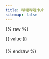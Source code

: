 ```yaml
---
title: 哔哩哔哩卡片
sitemap: false
---
```

<script src="https://cdn.jsdelivr.net/npm/hexo-tag-bilibili-card/components/bilibili-card/bilibili-card.js" data-pjax
  async></script>
<script type="module" data-pjax>
  import {
    provideFluentDesignSystem,
    fluentAccordion,
    fluentAccordionItem,
    fluentAnchor,
    fluentButton,
    fluentOption,
    fluentSelect,
    fluentTextArea,
    fluentTextField,
    fillColor,
    accentBaseColor,
    SwatchRGB,
    neutralLayerFloating,
    baseLayerLuminance,
    StandardLuminance
  } from "https://cdn.jsdelivr.net/npm/@fluentui/web-components/+esm";
  provideFluentDesignSystem()
    .register(
      fluentAccordion(),
      fluentAccordionItem(),
      fluentAnchor(),
      fluentButton(),
      fluentOption(),
      fluentSelect(),
      fluentTextArea(),
      fluentTextField()
    );
  accentBaseColor.withDefault(SwatchRGB.create(0xFC / 0xFF, 0x64 / 0xFF, 0x23 / 0xFF));
  fillColor.withDefault(neutralLayerFloating);
  if (typeof matchMedia === "function") {
    const scheme = window.matchMedia("(prefers-color-scheme: dark)");
    if (typeof scheme !== "undefined") {
      scheme.addListener(e => baseLayerLuminance.withDefault(e.matches ? StandardLuminance.DarkMode : StandardLuminance.LightMode));
      if (scheme.matches) {
        baseLayerLuminance.withDefault(StandardLuminance.DarkMode);
      }
    }
  }
</script>

{% raw %}
<div id="vue-app">
  <div class="stack-vertical" style="row-gap: 0.3rem;">
    <settings-card>
      <template #icon>
        <svg-host :src="getTypeIcon(type)"></svg-host>
      </template>
      <template #header>
        <h4 id="card-type" class="unset">卡片类型</h4>
      </template>
      <template #description>
        选择卡片显示内容的类型。
      </template>
      <fluent-select placeholder="video" v-model="type" style="min-width: 90px;">
        <fluent-option v-for="(value, key) in types" :value="key">{{ value }}</fluent-option>
      </fluent-select>
    </settings-card>
    <settings-card>
      <template #icon>
        <svg-host src="https://cdn.jsdelivr.net/npm/@fluentui/svg-icons/icons/card_ui_20_regular.svg"></svg-host>
      </template>
      <template #header>
        <h4 id="card-id" class="unset">卡片 ID</h4>
      </template>
      <template #description>
        输入卡片显示的哔哩哔哩{{ types[type] }}的 ID。
      </template>
      <fluent-text-field v-model="id" :placeholder="getExampleID(type)"></fluent-text-field>
    </settings-card>
    <settings-expander expanded="true">
      <template #icon>
        <svg-host
          src="https://cdn.jsdelivr.net/npm/@fluentui/svg-icons/icons/database_arrow_down_20_regular.svg"></svg-host>
      </template>
      <template #header>
        <h4 id="get-data" class="unset">获取数据</h4>
      </template>
      <template #description>
        从哔哩哔哩获取 JSON 数据。(由于跨域限制无法自动获取信息，请手动在下方填入 JSON 数据)
      </template>
      <div class="setting-expander-content-grid">
        <input-label label="输入 JSON">
          <template #action>
            <div class="stack-horizontal" style="width: unset; column-gap: 4px;">
              <fluent-button title="这个按钮并不能正常使用" :disabled="!id" @click="() => getApiAsync()">自动</fluent-button>
              <fluent-anchor :href="getApiUrl()" target="_blank">手动</fluent-anchor>
            </div>
          </template>
          <fluent-text-area v-model="json" resize="vertical" style="width: 100%;"></fluent-text-area>
        </input-label>
      </div>
    </settings-expander>
    <settings-card>
      <template #icon>
        <svg-host
          src="https://cdn.jsdelivr.net/npm/@fluentui/svg-icons/icons/image_arrow_forward_20_regular.svg"></svg-host>
      </template>
      <template #header>
        <h4 id="image-proxy" class="unset">图片代理</h4>
      </template>
      <template #description>
        设置封面图片的代理。
      </template>
      <fluent-text-field v-model="imageProxy" placeholder="https://images.weserv.nl/?url="></fluent-text-field>
    </settings-card>
    <settings-card>
      <template #icon>
        <svg-host src="https://cdn.jsdelivr.net/npm/@fluentui/svg-icons/icons/tag_multiple_20_regular.svg"></svg-host>
      </template>
      <template #header>
        <h4 id="info-types" class="unset">信息类型</h4>
      </template>
      <template #description>
        设置卡片显示信息的类型。(views, danmakus, comments, favorites, coins, likes)
      </template>
      <fluent-text-field v-model="infoTypes" :placeholder="getDefaultInfoTypes(type)"></fluent-text-field>
    </settings-card>
    <div class="settings-card"
      :style="{ paddingTop: '16px', paddingRight: '16px', paddingBottom: example ? '16px' : 'calc(16px - var(--design-unit) * 1px)', paddingLeft: '16px' }">
      <input-label label="预览">
        <template #action>
          <div class="stack-horizontal" style="width: unset; column-gap: 4px;">
            <fluent-button v-show="example" @click="e => onCopyClicked(e, example)">复制代码</fluent-button>
            <fluent-button @click="() => createExample(json, imageProxy, id, type, infoTypes)">生成卡片</fluent-button>
          </div>
        </template>
        <div ref="example" v-show="example" style="max-width: 100%;"> </div>
      </input-label>
    </div>
  </div>
</div>

<template id="svg-host-template">
  <div v-html="innerHTML"></div>
</template>

<template id="input-label-template">
  <div class="input-label">
    <div class="fluent-input-label">
      <label>
        {{ label }}
      </label>
      <slot name="action"></slot>
    </div>
    <slot></slot>
  </div>
</template>

<template id="settings-presenter-template">
  <div class="settings-presenter">
    <div class="header-root">
      <div class="icon-holder" v-show="showIcon">
        <slot name="icon"></slot>
      </div>
      <div class="header-panel" v-show="showHeader && showDescription">
        <span v-show="showHeader">
          <slot name="header"></slot>
        </span>
        <span class="description" v-show="showDescription">
          <slot name="description"></slot>
        </span>
      </div>
    </div>
    <div class="content-presenter" v-show="showContent">
      <slot></slot>
    </div>
  </div>
</template>

<template id="settings-card-template">
  <div class="settings-card">
    <settings-presenter class="presenter">
      <template #icon>
        <slot name="icon"></slot>
      </template>
      <template #header>
        <slot name="header"></slot>
      </template>
      <template #description>
        <slot name="description"></slot>
      </template>
      <slot></slot>
    </settings-presenter>
  </div>
</template>

<template id="settings-expander-template">
  <fluent-accordion class="settings-expander">
    <fluent-accordion-item class="expander" :expanded="expanded">
      <div slot="heading">
        <settings-presenter class="presenter">
          <template #icon>
            <slot name="icon"></slot>
          </template>
          <template #header>
            <slot name="header"></slot>
          </template>
          <template #description>
            <slot name="description"></slot>
          </template>
          <slot name="action-content"></slot>
        </settings-presenter>
      </div>
      <slot></slot>
    </fluent-accordion-item>
  </fluent-accordion>
</template>
{% endraw %}

<script type="module" data-pjax>
  import { createApp } from "https://cdn.jsdelivr.net/npm/vue/dist/vue.esm-browser.prod.js";
  import { HighlightJS as hljs } from "https://cdn.jsdelivr.net/npm/highlight.js/+esm";
  function checkSolt(solt) {
    if (typeof solt === "function") {
      let value = solt();
      if (value instanceof Array) {
        value = value[0];
        if (typeof value === "object") {
          if (typeof value.type === "object") {
            return true;
          }
          else {
            value = value.children;
            if (value instanceof Array) {
              return value.length > 0;
            }
          }
        }
      }
    }
    return false;
  }
  createApp({
    data() {
      return {
        id: null,
        type: "video",
        json: null,
        imageProxy: null,
        infoTypes: null,
        types: {
          video: "视频",
          article: "专栏",
          user: "用户",
          live: "直播",
          bangumi: "番剧",
          audio: "音频",
          dynamic: "动态",
          favorite: "收藏夹",
          album: "相簿"
        },
        example: null
      }
    },
    methods: {
      getApiUrl() {
        const id = this.id;
        if (!id) { return null; }
        else { return this.getApi(id, this.type); }
      },
      async getApiAsync() {
        const id = this.id;
        if (!id) { return; }
        json = await fetch(this.getApi(id, this.type))
          .then(x => x.text())
          .catch(ex => ex.toString());
      },
      getTypeIcon(type) {
        switch (type) {
          case "video":
            return "https://cdn.jsdelivr.net/npm/@fluentui/svg-icons/icons/video_clip_20_regular.svg";
          case "article":
            return "https://cdn.jsdelivr.net/npm/@fluentui/svg-icons/icons/document_20_regular.svg";
          case "user":
            return "https://cdn.jsdelivr.net/npm/@fluentui/svg-icons/icons/person_20_regular.svg";
          case "live":
            return "https://cdn.jsdelivr.net/npm/@fluentui/svg-icons/icons/live_20_regular.svg";
          case "bangumi":
            return "https://cdn.jsdelivr.net/npm/@fluentui/svg-icons/icons/movies_and_tv_20_regular.svg";
          case "audio":
            return "https://cdn.jsdelivr.net/npm/@fluentui/svg-icons/icons/music_note_2_20_regular.svg";
          case "dynamic":
            return "https://cdn.jsdelivr.net/npm/@fluentui/svg-icons/icons/feed_20_regular.svg";
          case "favorite":
            return "https://cdn.jsdelivr.net/npm/@fluentui/svg-icons/icons/collections_20_regular.svg";
          case "album":
            return "https://cdn.jsdelivr.net/npm/@fluentui/svg-icons/icons/album_20_regular.svg";
          default:
            return "https://cdn.jsdelivr.net/npm/@fluentui/svg-icons/icons/presence_unknown_20_regular.svg";
        }
      },
      getExampleID(type) {
        switch (type) {
          case "video":
            return "BV1y54y1a768";
          case "article":
            return "cv8930865";
          case "user":
            return "266112738";
          case "live":
            return "1720863137";
          case "bangumi":
            return "md1689";
          case "audio":
            return "au13598";
          case "dynamic":
            return "501590001933778048";
          case "favorite":
            return "1026854530";
          case "album":
            return "99184721";
        }
      },
      getDefaultInfoTypes(type) {
        switch (type) {
          case "video":
            return "views, danmakus";
          case "user":
            return "views, likes";
          case "live":
            return "views";
          case "bangumi":
            return "favorites";
          case "favorite":
            return "views, favorites";
          case "article":
          case "audio":
          case "dynamic":
          case "album":
          default:
            return "views, comments";
        }
      },
      onCopyClicked(event, text) {
        const button = event.target;
        navigator.clipboard.writeText(text)
          .then(() => {
            if (button instanceof HTMLElement) {
              const content = button.innerHTML;
              button.innerText = "已复制";
              setTimeout(() => button.innerHTML = content, 1000)
            }
          })
      },
      createExample(json, imageProxy, id, type, infoTypes) {
        this.updateExample(this.createCard(JSON.parse(json), imageProxy, id, type, infoTypes));
      },
      updateExample(element) {
        const example = this.$refs.example;
        if (example instanceof HTMLElement) {
          if (!element) {
            example.innerHTML = this.example = '';
          }
          else {
            example.innerHTML = this.example = element;
            const pre = document.createElement("pre");
            pre.className = "highlight html language-html";
            pre.style.marginTop = "calc(var(--design-unit) * 1px)";
            pre.style.marginBottom = "unset";
            pre.style.borderRadius = "6px";
            const code = document.createElement("code");
            code.innerText = element;
            pre.appendChild(code);
            example.appendChild(pre);
            hljs.highlightElement(code);
          }
        }
      },
      createCard(token, imageProxy, id, type, infoTypes) {
        if (!token) { return ''; }
        let message;
        switch (type) {
          case "video":
            message = this.getVideoMessage(id, token);
            break;
          case "article":
            message = this.getArticleMessage(id, token);
            break;
          case "user":
            message = this.getUserMessage(id, token);
            break;
          case "live":
            message = this.getLiveMessage(id, token);
            break;
          case "bangumi":
            message = this.getBangumiMessage(id, token);
            break;
          case "audio":
            message = this.getAudioMessage(id, token);
            break;
          case "dynamic":
            message = this.getDynamicMessage(id, token);
            break;
          case "favorite":
            message = this.getFavoriteMessage(id, token);
            break;
          case "album":
            message = this.getAlbumMessage(id, token);
            break;
          default:
            const code = id?.slice(0, 2).toLowerCase();
            switch (code) {
              case "cv":
                return this.createCard(token, imageProxy, id, "article");
              case "md":
                return this.createCard(token, imageProxy, id, "bangumi");
              case "au":
                return this.createCard(token, imageProxy, id, "audio");
              case "bv":
              case "av":
              default:
                return this.createCard(token, imageProxy, id, "video");
            }
        }
        return this.createElement(imageProxy, infoTypes, message);
      },
      getApi(id, type) {
        switch (type) {
          case "video":
            const vid = this.getVid(id);
            return `https://api.bilibili.com/x/web-interface/view?${vid.type}=${vid.id}`;
          case "article":
            const cvid = id.slice(0, 2).toLowerCase() === "cv" ? id.slice(2) : id;
            return `https://api.bilibili.com/x/article/viewinfo?id=${cvid}`;
          case "user":
            return `https://api.bilibili.com/x/web-interface/card?mid=${id}`;
          case "live":
            return `https://api.live.bilibili.com/room/v1/Room/get_info?room_id=${id}`;
          case "bangumi":
            const mdid = id.slice(0, 2).toLowerCase() === "md" ? id.slice(2) : id;
            return `https://api.bilibili.com/pgc/review/user?media_id=${mdid}`;
          case "audio":
            const auid = id.slice(0, 2).toLowerCase() === "au" ? id.slice(2) : id;
            return `https://api.bilibili.com/audio/music-service-c/web/song/info?sid=${auid}`;
          case "dynamic":
            return `https://api.vc.bilibili.com/dynamic_svr/v1/dynamic_svr/get_dynamic_detail?dynamic_id=${id}`;
          case "favorite":
            return `https://api.bilibili.com/x/v3/fav/folder/info?media_id=${id}`;
          case "album":
            return `https://api.vc.bilibili.com/link_draw/v1/doc/detail?doc_id=${id}`;
          default:
            const code = id?.slice(0, 2).toLowerCase();
            switch (code) {
              case "cv":
                return this.getApi(id, "article");
              case "md":
                return this.getApi(id, "bangumi");
              case "au":
                return this.getApi(id, "audio");
              case "bv":
              case "av":
              default:
                return this.getApi(id, "video");
            }
        }
      },
      getVideoMessage(id, token) {
        switch (token?.code) {
          case 0:
            const data = token?.data;
            if (data) {
              return {
                vid: data.bvid,
                type: "video",
                title: data.title,
                author: data.owner?.name,
                cover: data.pic,
                duration: this.formatSecondsToTime(data.duration),
                views: this.formatLargeNumber(data.stat?.view),
                danmakus: this.formatLargeNumber(data.stat?.danmaku),
                comments: this.formatLargeNumber(data.stat?.reply),
                favorites: this.formatLargeNumber(data.stat?.favorite),
                coins: this.formatLargeNumber(data.stat?.coin),
                likes: this.formatLargeNumber(data.stat?.like)
              };
            }
            else {
              console.warn(`Failed to get bilibli video ${id}`);
              return {
                vid: id,
                type: "video",
                title: "出错了！"
              }
            }
          case -400:
            warn(token.code, token.message);
            return {
              vid: id,
              type: "video",
              title: `出错了！${token.code}`
            };
          case -403:
            warn(token.code, token.message);
            return {
              vid: id,
              type: "video",
              title: `权限不足！${token.code}`
            };
          case -404:
            warn(token.code, token.message);
            return {
              vid: id,
              type: "video",
              title: `视频不存在！${token.code}`
            };
          case 62002:
            warn(token.code, token.message);
            return {
              vid: id,
              type: "video",
              title: `稿件不可见！${token.code}`
            };
          case 62004:
            warn(token.code, token.message);
            return {
              vid: id,
              type: "video",
              title: `稿件审核中！${token.code}`
            };
          default:
            warn(token?.code, token?.message);
            return {
              vid: id,
              type: "video",
              title: `出错了！${token?.code}`
            };
        }
        function warn(code, message) {
          console.warn(`Failed to get bilibli video ${id}: { code: ${code}, message: ${message} }`);
        }
      },
      getArticleMessage(id, token) {
        switch (token?.code) {
          case 0:
            const data = token?.data;
            if (data) {
              return {
                vid: id,
                type: "article",
                title: data.title,
                author: data.author_name,
                cover: data.banner_url,
                views: this.formatLargeNumber(data.stat?.view),
                comments: this.formatLargeNumber(data.stat?.reply),
                favorites: this.formatLargeNumber(data.stat?.favorite),
                coins: this.formatLargeNumber(data.stat?.coin),
                likes: this.formatLargeNumber(data.stat?.like)
              };
            }
            else {
              console.warn(`Failed to get bilibli article ${id}`);
              return {
                vid: id,
                type: "article",
                title: "出错了！"
              }
            }
          case -400:
            warn(token.code, token.message);
            return {
              vid: id,
              type: "article",
              title: `出错了！${token.code}`
            };
          case -404:
            warn(token.code, token.message);
            return {
              vid: id,
              type: "article",
              title: `专栏不存在！${token.code}`
            };
          default:
            warn(token?.code, token?.message);
            return {
              vid: id,
              type: "article",
              title: `出错了！${token?.code}`
            };
        }
        function warn(code, message) {
          console.warn(`Failed to get bilibli article ${id}: { code: ${code}, message: ${message} }`);
        }
      },
      getUserMessage(id, token) {
        switch (token?.code) {
          case 0:
            const data = token?.data;
            if (data) {
              return {
                vid: data.card?.mid,
                type: "user",
                title: `${data.card?.name}\n${data.card?.sign}`,
                author: data.card?.name,
                cover: data.card?.face,
                views: this.formatLargeNumber(data.card?.fans),
                likes: this.formatLargeNumber(data.like_num)
              };
            }
            else {
              console.warn(`Failed to get bilibli article ${id}`);
              return {
                vid: id,
                type: "user",
                title: "出错了！"
              }
            }
          case -400:
            warn(token.code, token.message);
            return {
              vid: id,
              type: "user",
              title: `出错了！${token.code}`
            };
          default:
            warn(token?.code, token?.message);
            return {
              vid: id,
              type: "user",
              title: `出错了！${token?.code}`
            };
        }
        function warn(code, message) {
          console.warn(`Failed to get bilibli user ${id}: { code: ${code}, message: ${message} }`);
        }
      },
      getLiveMessage(id, token) {
        switch (token?.code) {
          case 0:
            const data = token?.data;
            if (data) {
              return {
                vid: data.room_id,
                type: "live",
                title: data.title,
                cover: data.user_cover,
                views: this.formatLargeNumber(data.online)
              };
            }
            else {
              console.warn(`Failed to get bilibli live ${id}`);
              return {
                vid: id,
                type: "live",
                title: "出错了！"
              }
            }
          case 1:
            warn(token.code, token.message);
            return {
              vid: id,
              type: "live",
              title: `房间不存在！${token.code}`
            };
          default:
            warn(token?.code, token?.message);
            return {
              vid: id,
              type: "live",
              title: `出错了！${token?.code}`
            };
        }
        function warn(code, message) {
          console.warn(`Failed to get bilibli live ${id}: { code: ${code}, message: ${message} }`);
        }
      },
      getBangumiMessage(id, token) {
        switch (token?.code) {
          case 0:
            const data = token?.result;
            if (data) {
              return {
                vid: data.media?.media_id,
                type: "bangumi",
                title: data.media?.title,
                author: data.media?.type_name,
                cover: data.media?.horizontal_picture,
                favorites: data.media?.rating?.score
              };
            }
            else {
              if (log) {
                log.warn(`Failed to get bilibli article ${id}`);
              }
              return {
                vid: id,
                type: "bangumi",
                title: "出错了！"
              }
            }
          case -400:
            warn(token.code, token.message);
            return {
              vid: id,
              type: "bangumi",
              title: `出错了！${token.code}`
            };
          case -404:
            warn(token.code, token.message);
            return {
              vid: id,
              type: "bangumi",
              title: `番剧不存在！${token.code}`
            };
          default:
            warn(token?.code, token?.message);
            return {
              vid: id,
              type: "bangumi",
              title: `出错了！${token?.code}`
            };
        }
        function warn(code, message) {
          console.warn(`Failed to get bilibli user ${id}: { code: ${code}, message: ${message} }`);
        }
      },
      getAudioMessage(id, token) {
        switch (token?.code) {
          case 0:
            const data = token?.data;
            if (data) {
              return {
                vid: data.id,
                type: "audio",
                title: data.title,
                author: data.author,
                cover: data.cover,
                duration: this.formatSecondsToTime(data.duration),
                views: this.formatLargeNumber(data.statistic?.play),
                comments: this.formatLargeNumber(data.statistic?.comment),
                favorites: this.formatLargeNumber(data.statistic?.collect),
                coins: this.formatLargeNumber(data.coin_num)
              };
            }
            else {
              if (log) {
                log.warn(`Failed to get bilibli audio ${id}`);
              }
              return {
                vid: id,
                type: "audio",
                title: "出错了！"
              }
            }
          default:
            warn(token?.code, token?.message);
            return {
              vid: id,
              type: "audio",
              title: `出错了！${token?.code}`
            };
        }
        function warn(code, message) {
          console.warn(`Failed to get bilibli audio ${id}: { code: ${code}, message: ${message} }`);
        }
      },
      getDynamicMessage(id, token) {
        switch (token?.code) {
          case 0:
            const data = token?.data;
            if (data) {
              const result = {
                vid: data.card?.desc?.dynamic_id_str,
                type: "dynamic",
                author: data.card?.desc?.user_profile?.info?.uname,
                views: this.formatLargeNumber(data.card?.desc?.view),
                comments: this.formatLargeNumber(data.card?.desc?.comment),
                likes: this.formatLargeNumber(data.card?.desc?.like)
              };
              const card = JSON.parse(data.card?.card);
              switch (data.card?.desc?.type) {
                case 1:
                case 4:
                  return {
                    ...result,
                    title: card?.item?.content,
                    cover: card?.user?.face,
                  }
                case 2:
                  return {
                    ...result,
                    title: card?.item?.description,
                    cover: card?.item?.pictures?.[0]?.img_src,
                  };
                case 8:
                  return {
                    ...result,
                    title: card?.dynamic,
                    cover: card?.pic,
                  }
                case 64:
                  return {
                    ...result,
                    title: card?.title,
                    cover: card?.image_urls?.[0],
                  }
                default:
                  return {
                    ...result,
                    title: `${data.card?.desc?.user_profile?.info?.uname} 的动态`,
                    cover: data.card?.desc?.user_profile?.info?.face
                  }
              }
            }
            else {
              console.warn(`Failed to get bilibli dynamic ${id}`);
              return {
                vid: id,
                type: "dynamic",
                title: "出错了！"
              }
            }
          default:
            warn(token?.code, token?.message);
            return {
              vid: id,
              type: "dynamic",
              title: `出错了！${token?.code}`
            };
        }
        function warn(code, message) {
          console.warn(`Failed to get bilibli dynamic ${id}: { code: ${code}, message: ${message} }`);
        }
      },
      getFavoriteMessage(id, token) {
        switch (token?.code) {
          case 0:
            const data = token?.data;
            if (data) {
              return {
                vid: data.id,
                type: "favorite",
                title: data.title,
                author: data.upper?.name,
                cover: data.cover,
                views: this.formatLargeNumber(data.cnt_info?.play),
                favorites: this.formatLargeNumber(data.cnt_info?.collect)
              };
            }
            else {
              console.warn(`Failed to get bilibli favorite ${id}`);
              return {
                vid: id,
                type: "favorite",
                title: "出错了！"
              }
            }
          case -400:
            warn(token.code, token.message);
            return {
              vid: id,
              type: "favorite",
              title: `出错了！${token.code}`
            };
          case -403:
            warn(token.code, token.message);
            return {
              vid: id,
              type: "favorite",
              title: `权限不足！${token.code}`
            };
          default:
            warn(token?.code, token?.message);
            return {
              vid: id,
              type: "favorite",
              title: `出错了！${token?.code}`
            };
        }
        function warn(code, message) {
          console.warn(`Failed to get bilibli favorite ${id}: { code: ${code}, message: ${message} }`);
        }
      },
      getAlbumMessage(id, token) {
        switch (token?.code) {
          case 0:
            const data = token?.data;
            if (data) {
              return {
                vid: data.item?.doc_id,
                type: "album",
                title: data.item?.title,
                author: data.user?.name,
                cover: data.item?.pictures[0]?.img_src,
                views: this.formatLargeNumber(data.item?.view_count),
                comments: this.formatLargeNumber(data.item?.comment_count),
                favorites: this.formatLargeNumber(data.item?.collect_count),
                likes: this.formatLargeNumber(data.item?.like_count)
              };
            }
            else {
              console.warn(`Failed to get bilibli album ${id}`);
              return {
                vid: id,
                type: "album",
                title: "出错了！"
              }
            }
          case 110001:
            warn(token.code, token.message);
            return {
              vid: id,
              type: "album",
              title: `相册不存在！${token.code}`
            };
          default:
            warn(token?.code, token?.message);
            return {
              vid: id,
              type: "album",
              title: `出错了！${token?.code}`
            };
        }
        function warn(code, message) {
          console.warn(`Failed to get bilibli album ${id}: { code: ${code}, message: ${message} }`);
        }
      },
      createElement(imageProxy, infoTypes, { vid, type, title, author, cover, duration, views, danmakus, comments, favorites, coins, likes }) {
        const attributes = ["bilibili-card"];
        if (vid) {
          attributes.push(`vid="${vid}"`);
        }
        if (type) {
          attributes.push(`type="${type}"`);
        }
        if (title) {
          attributes.push(`title="${title}"`);
        }
        if (author) {
          attributes.push(`author="${author}"`);
        }
        if (cover) {
          attributes.push(`cover="${cover}"`);
        }
        if (duration) {
          attributes.push(`duration="${duration}"`);
        }
        if (views) {
          attributes.push(`views="${views}"`);
        }
        if (danmakus) {
          attributes.push(`danmakus="${danmakus}"`);
        }
        if (comments) {
          attributes.push(`comments="${comments}"`);
        }
        if (favorites) {
          attributes.push(`favorites="${favorites}"`);
        }
        if (coins) {
          attributes.push(`coins="${coins}"`);
        }
        if (likes) {
          attributes.push(`likes="${likes}"`);
        }
        if (infoTypes) {
          attributes.push(`info-types="${infoTypes}"`);
        }
        if (imageProxy) {
          attributes.push(`image-proxy="${imageProxy}"`);
        }
        return `<${attributes.join(' ')}></bilibili-card>`;
      },
      getVid(id) {
        const type = id?.slice(0, 2).toUpperCase();
        if (type === "BV") {
          return { id: id, type: "bvid" };
        }
        else if (type === "AV") {
          return { id: id.slice(2), type: "aid" };
        }
        else {
          const num = Number(id);
          if (isNaN(num)) {
            return { id: `BV${id}`, type: "bvid" };
          }
          else {
            return { id: num, type: "aid" };
          }
        }
      },
      formatLargeNumber(num) {
        return (num >= 1E8)
          ? `${(num / 1E8).toFixed(1)}亿`
          : (num >= 1E4)
            ? `${(num / 1E4).toFixed(1)}万`
            : num;
      },
      formatSecondsToTime(second) {
        console.log(second);
        const sec = second % 60;
        const min = Math.floor(second / 60) % 60;
        const hour = Math.floor(second / 3600);
        const times = [];
        if (hour) {
          times.push(hour);
        }
        times.push(min);
        times.push(sec);
        return times.map(n => n.toString().padStart(2, 0)).join(':');
      }
    }
  }).component("svg-host", {
    template: "#svg-host-template",
    props: {
      src: String
    },
    data() {
      return {
        innerHTML: null
      }
    },
    watch: {
      src(newValue, oldValue) {
        if (newValue !== oldValue) {
          this.getSVGAsync(newValue).then(svg => this.innerHTML = svg);
        }
      }
    },
    methods: {
      async getSVGAsync(src) {
        if (src) {
          try {
            return await fetch(src)
              .then(response => response.text());
          }
          catch (ex) {
            console.error(ex);
          }
        }
        return '';
      }
    },
    mounted() {
      this.getSVGAsync(this.src).then(svg => this.innerHTML = svg);
    }
  }).component("input-label", {
    template: "#input-label-template",
    props: {
      label: String
    }
  }).component("settings-presenter", {
    template: "#settings-presenter-template",
    data() {
      return {
        showIcon: false,
        showHeader: false,
        showDescription: false,
        showContent: false,
      };
    },
    methods: {
      setShowSlots() {
        const slots = this.$slots;
        this.showIcon = checkSolt(slots.icon);
        this.showHeader = checkSolt(slots.header);
        this.showDescription = checkSolt(slots.description);
        this.showContent = checkSolt(slots.default);
      }
    },
    created() {
      this.setShowSlots();
    },
    beforeUpdate() {
      this.setShowSlots();
    }
  }).component("settings-card", {
    template: "#settings-card-template"
  }).component("settings-expander", {
    template: "#settings-expander-template",
    props: {
      expanded: String
    }
  }).mount("#vue-app");
</script>

<style>
  @import 'https://cdn.jsdelivr.net/gh/microsoft/fluentui-blazor@dev/src/Core/Components/Label/FluentInputLabel.razor.css';

  #vue-app {
    font-family: var(--body-font);
    font-size: var(--type-ramp-base-font-size);
    line-height: var(--type-ramp-base-line-height);
    font-weight: var(--font-weight);
    color: var(--neutral-foreground-rest);
  }

  #vue-app * {
    --settings-card-padding: 16px;
  }

  #vue-app .stack-vertical {
    display: flex;
    flex-direction: column;
  }

  #vue-app .stack-horizontal {
    display: flex;
    flex-direction: row;
    align-items: center;
  }

  #vue-app h6.unset,
  #vue-app h5.unset,
  #vue-app h4.unset,
  #vue-app h3.unset,
  #vue-app h2.unset,
  #vue-app h1.unset {
    margin-top: unset;
    margin-bottom: unset;
    font-weight: unset;
    font-family: unset;
    font-size: unset;
    line-height: unset;
  }

  #vue-app fluent-select::part(listbox) {
    max-height: 250px;
  }

  #vue-app fluent-select .listbox {
    max-height: 250px;
  }

  .input-label .fluent-input-label {
    display: flex;
    justify-content: space-between;
    align-items: center;
    cursor: unset;
  }

  .input-label .fluent-input-label label {
    cursor: pointer;
  }

  .settings-presenter {
    display: flex;
    justify-content: space-between;
    align-items: center;
  }

  .settings-presenter * {
    --settings-card-description-font-size: 12px;
    --settings-card-header-icon-max-size: 20px;
    --settings-card-content-min-width: 240px;
    --settings-card-header-icon-margin: 0px 20px 0px 2px;
    --settings-card-vertical-header-content-spacing: 8px 0px 0px 0px;
  }

  .settings-presenter div.header-root {
    display: flex;
    align-items: center;
    flex: 1;
  }

  .settings-presenter div.icon-holder {
    max-width: var(--settings-card-header-icon-max-size);
    max-height: var(--settings-card-header-icon-max-size);
    margin: var(--settings-card-header-icon-margin);
    fill: currentColor;
  }

  .settings-presenter div.header-panel {
    display: flex;
    flex-direction: column;
    margin: 0px 24px 0px 0px;
  }

  .settings-presenter span.description {
    font-size: var(--settings-card-description-font-size);
    color: var(--neutral-fill-strong-hover);
  }

  .settings-presenter div.content-presenter {
    display: grid;
  }

  @media (max-width: 600px) {
    .settings-presenter {
      flex-flow: column;
      justify-content: unset;
      align-items: unset;
    }

    .settings-presenter * {
      --settings-card-content-min-width: auto;
    }

    .settings-presenter div.header-panel {
      margin: unset;
    }

    .settings-presenter div.content-presenter {
      margin: var(--settings-card-vertical-header-content-spacing);
    }
  }

  .settings-card {
    display: block;
    height: var(--card-height, 100%);
    width: var(--card-width, 100%);
    box-sizing: border-box;
    background: var(--neutral-fill-input-rest);
    color: var(--neutral-foreground-rest);
    border: calc(var(--stroke-width) * 1px) solid var(--neutral-stroke-layer-rest);
    border-radius: calc(var(--control-corner-radius) * 1px);
    box-shadow: var(--elevation-shadow-card-rest);
  }

  .settings-card .presenter {
    padding: var(--settings-card-padding);
  }

  .settings-card div.content-grid {
    display: flex;
    justify-content: space-between;
    align-items: center;
  }

  .settings-expander * {
    --settings-expander-header-padding: 4px 0px 4px 8px;
    --settings-expander-item-padding: 0px 36px 0px 50px;
  }

  .settings-expander fluent-accordion-item.expander {
    box-sizing: border-box;
    box-shadow: var(--elevation-shadow-card-rest);
    border-radius: calc(var(--control-corner-radius) * 1px);
  }

  .settings-expander .presenter {
    padding: var(--settings-expander-header-padding);
  }

  .settings-expander div.setting-expander-content-grid {
    padding: var(--settings-expander-item-padding);
  }
</style>